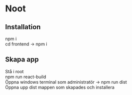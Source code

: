 # Noot

## Installation
npm i <br />
cd frontend -> npm i

## Skapa app
Stå i root <br />
npm run react-build <br />
Öppna windows terminal som administratör -> npm run dist <br />
Öppna upp dist mappen som skapades och installera
